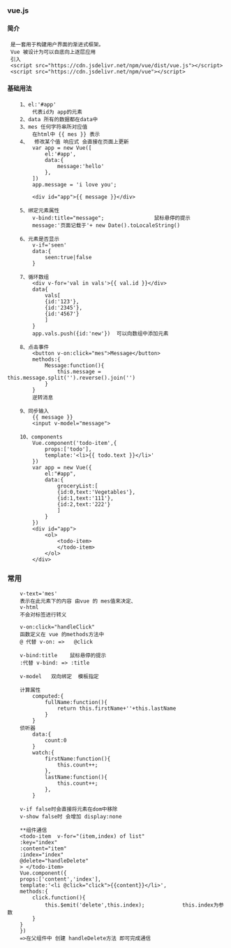 ### vue.js

#### 简介
     是一套用于构建用户界面的渐进式框架。
     Vue 被设计为可以自底向上逐层应用
     引入
     <script src="https://cdn.jsdelivr.net/npm/vue/dist/vue.js"></script>
     <script src="https://cdn.jsdelivr.net/npm/vue"></script>
     

#### 基础用法

		1、el:'#app'
			代表id为 app的元素
		2、data 所有的数据都在data中
		3、mes 任何字符串所对应值 
			在html中 {{ mes }} 表示
		4、	修改某个值 响应式 会直接在页面上更新
			var app = new Vue([
				el:'#app',
				data:{
					message:'hello'
				},
			])
			app.message = 'i love you';
			
			<div id="app">{{ message }}</div>
		
		5、绑定元素属性
			v-bind:title="message";                鼠标悬停的提示
			message:'页面记载于'+ new Date().toLocaleString()
		
		6、元素是否显示
			v-if='seen'
			data:{
				seen:true|false
			}
			
		7、循环数组
			<div v-for='val in vals'>{{ val.id }}</div>
			data{
				vals[
				{id:'123'},
				{id:'2345'},
				{id:'4567'}
				]
			}
			app.vals.push({id:'new'})  可以向数组中添加元素
			
		8、点击事件
			<button v-on:click="mes">Message</button>
			methods:{
				Message:function(){
					this.message = this.message.split('').reverse().join('')
				}
			}
			逆转消息
		
		9、同步输入
			{{ message }}
			<input v-model="message">
		
		10、components
			Vue.component('todo-item',{
				props:['todo'],
				template:'<li>{{ todo.text }}</li>'
			})
			var app = new Vue({
				el:"#app",
				data:{
					groceryList:[
					{id:0,text:'Vegetables'},
					{id:1,text:'111'},
					{id:2,text:'222'}
					]
				}
			})
			<div id="app">
				<ol>
					<todo-item>
					</todo-item>
				</ol>
			</div>
			
### 常用
		v-text='mes'
		表示在此元素下的内容 由vue 的 mes值来决定、
		v-html
		不会对标签进行转义
		
		v-on:click="handleClick"
		函数定义在 vue 的methods方法中
		@ 代替 v-on: =>   @click
		
		v-bind:title 	鼠标悬停的提示
		:代替 v-bind: => :title
		
		v-model   双向绑定  模板指定
			
		计算属性
			computed:{
				fullName:function(){
					return this.firstName+''+this.lastName
				}
			}
		侦听器
			data:{
				count:0
			}
			watch:{
				firstName:function(){
					this.count++;
				},
				lastName:function(){
					this.count++;
				},
			}
			
		v-if false时会直接将元素在dom中移除
		v-show false时 会增加 display:none
			
		**组件通信
		<todo-item	v-for="(item,index) of list"
		:key="index"
		:content="item"
		:index="index"
		@delete="handleDelete"
		> </todo-item>
		Vue.component({
		props:['content','index'],
		template:'<li @click="click">{{content}}</li>',
		methods:{
			click.function(){
				this.$emit('delete',this.index);			this.index为参数
			}
		}
		})
		=>在父组件中 创建 handleDelete方法 即可完成通信
			
			
			
			
			
			
			
			
			
			
